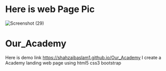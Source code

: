 # Here is web Page Pic
![Screenshot (29)](https://user-images.githubusercontent.com/109457604/217293253-e79d9723-6332-462a-bf7a-afc22181e383.png)
# Our_Academy
Here is demo link
https://shahzaibaslam1.github.io/Our_Academy I create a Academy landing web page using html5 css3 bootstrap
